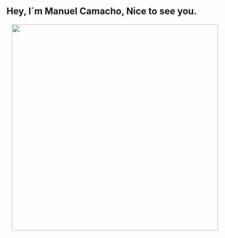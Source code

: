 ## Hey, I´m Manuel Camacho, Nice to see you.
<div id="header" align="center">
  <img src="https://giphy.com/embed/DQhOhrV5XvcvFI3Dxq" width="480" height="480" style="" frameBorder="0" class="giphy-embed" allowFullScreen></iframe><p><a href="https://giphy.com/stickers/planetxolo-xolo-planet-villagers-of-DQhOhrV5XvcvFI3Dxq"
</div> 



<!--
**Many871027/Many871027** is a ✨ _special_ ✨ repository because its `README.md` (this file) appears on your GitHub profile.

Here are some ideas to get you started:

- 🔭 I’m currently working on ...
- 🌱 I’m currently learning ...
- 👯 I’m looking to collaborate on ...
- 🤔 I’m looking for help with ...
- 💬 Ask me about ...
- 📫 How to reach me: ...
- 😄 Pronouns: ...
- ⚡ Fun fact: ...
-->
